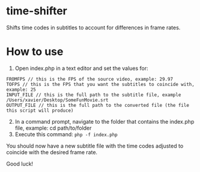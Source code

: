 # time-shifter
Shifts time codes in subtitles to account for differences in frame rates.

# How to use
1. Open index.php in a text editor and set the values for:
```
FROMFPS // this is the FPS of the source video, example: 29.97
TOFPS // this is the FPS that you want the subtitles to coincide with, example: 25
INPUT_FILE // this is the full path to the subtitle file, example /Users/xavier/Desktop/SomeFunMovie.srt
OUTPUT_FILE // this is the full path to the converted file (the file this script will produce)
```
2. In a command prompt, navigate to the folder that contains the index.php file, example: cd path/to/folder
3. Execute this command: `php -f index.php`

You should now have a new subtitle file with the time codes adjusted to coincide with the desired frame rate.

Good luck!